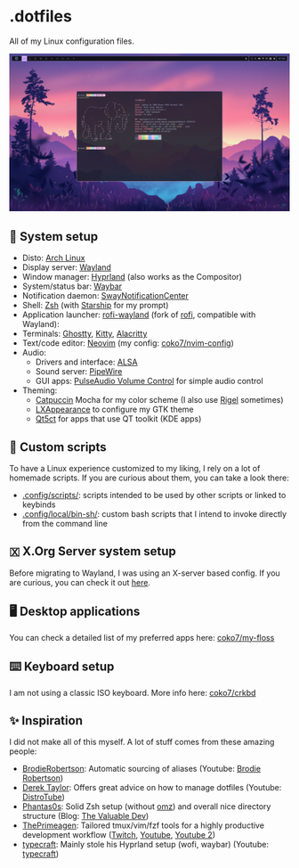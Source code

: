 # .dotfiles

All of my Linux configuration files.

![screenshot](./assets/screenshot.png)

## 🐧 System setup

- Disto: [Arch Linux](https://archlinux.org/)
- Display server: [Wayland](https://wayland.freedesktop.org/)
- Window manager: [Hyprland](https://hyprland.org/) (also works as the Compositor)
- System/status bar: [Waybar](https://github.com/Alexays/Waybar)
- Notification daemon: [SwayNotificationCenter](https://github.com/ErikReider/SwayNotificationCenter)
- Shell: [Zsh](https://www.zsh.org/) (with [Starship](https://starship.rs/) for my prompt)
- Application launcher: [rofi-wayland](https://github.com/lbonn/rofi) (fork of [rofi](https://github.com/davatorium/rofi), compatible with Wayland):
- Terminals: [Ghostty](https://ghostty.org), [Kitty](https://sw.kovidgoyal.net/kitty), [Alacritty](https://alacritty.org)
- Text/code editor: [Neovim](https://neovim.io/) (my config: [coko7/nvim-config](https://github.com/Coko7/nvim-config))
- Audio:
    - Drivers and interface: [ALSA](https://www.alsa-project.org/)
    - Sound server: [PipeWire](https://pipewire.org/)
    - GUI apps: [PulseAudio Volume Control](https://freedesktop.org/software/pulseaudio/pavucontrol/) for simple audio control
- Theming:
    - [Catpuccin](https://github.com/catppuccin/catppuccin) Mocha for my color scheme (I also use [Rigel](https://github.com/Rigellute/rigel) sometimes)
    - [LXAppearance](https://github.com/lxde/lxappearance) to configure my GTK theme
    - [Qt5ct](https://github.com/desktop-app/qt5ct) for apps that use QT toolkit (KDE apps)

## 🚀 Custom scripts

To have a Linux experience customized to my liking, I rely on a lot of homemade scripts. If you are curious about them, you can take a look there:
- [.config/scripts/](./.config/scripts): scripts intended to be used by other scripts or linked to keybinds
- [.config/local/bin-sh/](./.config/local/bin-sh): custom bash scripts that I intend to invoke directly from the command line

## 🇽 X.Org Server system setup

Before migrating to Wayland, I was using an X-server based config.
If you are curious, you can check it out [here](./xorg_setup.md).

## 🖥️ Desktop applications

You can check a detailed list of my preferred apps here: [coko7/my-floss](https://github.com/Coko7/my-floss/blob/main/desktop.md)

## ⌨️ Keyboard setup

I am not using a classic ISO keyboard. More info here: [coko7/crkbd](https://github.com/Coko7/crkbd)

## ✨ Inspiration

I did not make all of this myself. A lot of stuff comes from these amazing people:
- [BrodieRobertson](https://github.com/BrodieRobertson/dotfiles): Automatic sourcing of aliases (Youtube: [Brodie Robertson](https://www.youtube.com/channel/UCld68syR8Wi-GY_n4CaoJGA))
- [Derek Taylor](https://gitlab.com/dwt1/dotfiles): Offers great advice on how to manage dotfiles (Youtube: [DistroTube](https://www.youtube.com/channel/UCVls1GmFKf6WlTraIb_IaJg))
- [Phantas0s](https://github.com/Phantas0s/.dotfiles): Solid Zsh setup (without [omz](https://ohmyz.sh/)) and overall nice directory structure (Blog: [The Valuable Dev](https://thevaluable.dev/))
- [ThePrimeagen](https://github.com/ThePrimeagen/.dotfiles): Tailored tmux/vim/fzf tools for a highly productive development workflow ([Twitch](https://www.twitch.tv/theprimeagen), [Youtube](https://www.youtube.com/channel/UC8ENHE5xdFSwx71u3fDH5Xw), [Youtube 2](https://www.youtube.com/channel/UCUyeluBRhGPCW4rPe_UvBZQ))
- [typecraft](https://github.com/typecraft-dev/dotfiles): Mainly stole his Hyprland setup (wofi, waybar) (Youtube: [typecraft](https://www.youtube.com/channel/UCo71RUe6DX4w-Vd47rFLXPg))
